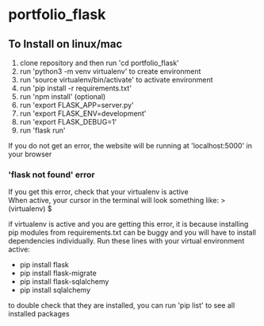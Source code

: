 # portfolio_flask

## To Install on linux/mac
1) clone repository and then run 'cd portfolio_flask'
2) run 'python3 -m venv virtualenv' to create environment
3) run 'source virtualenv/bin/activate' to activate environment
4) run 'pip install -r requirements.txt'
5) run 'npm install' (optional)
6) run 'export FLASK_APP=server.py'
7) run 'export FLASK_ENV=development'
8) run 'export FLASK_DEBUG=1'
9) run 'flask run'

If you do not get an error, the website will be running at 'localhost:5000' in your browser

### 'flask not found' error
If you get this error, check that your virtualenv is active  
When active, your cursor in the terminal will look something like: >(virtualenv) $

if virtualenv is active and you are getting this error, it is because installing pip modules from requirements.txt can be buggy and you will have to install dependencies individually.  Run these lines with your virtual environment active:
- pip install flask
- pip install flask-migrate
- pip install flask-sqlalchemy
- pip install sqlalchemy

to double check that they are installed, you can run 'pip list' to see all installed packages
